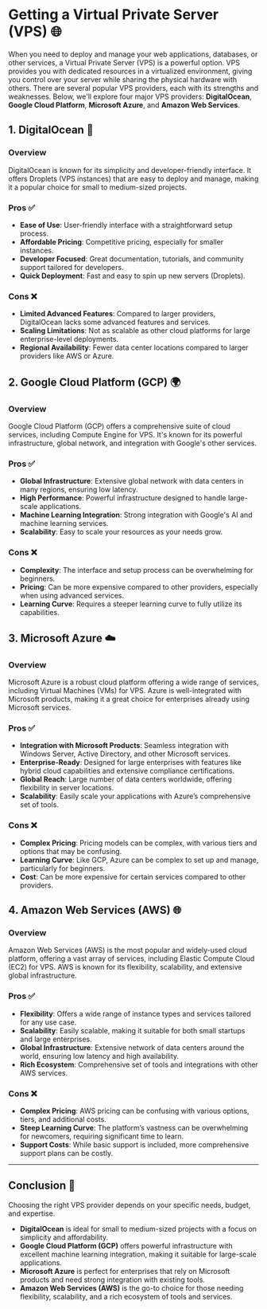 # Getting a Virtual Private Server (VPS) 🌐

When you need to deploy and manage your web applications, databases, or other services, a Virtual Private Server (VPS) is a powerful option. VPS provides you with dedicated resources in a virtualized environment, giving you control over your server while sharing the physical hardware with others. There are several popular VPS providers, each with its strengths and weaknesses. Below, we'll explore four major VPS providers: **DigitalOcean**, **Google Cloud Platform**, **Microsoft Azure**, and **Amazon Web Services**.

## 1. DigitalOcean 🐳

### Overview
DigitalOcean is known for its simplicity and developer-friendly interface. It offers Droplets (VPS instances) that are easy to deploy and manage, making it a popular choice for small to medium-sized projects.

### Pros ✅
- **Ease of Use**: User-friendly interface with a straightforward setup process.
- **Affordable Pricing**: Competitive pricing, especially for smaller instances.
- **Developer Focused**: Great documentation, tutorials, and community support tailored for developers.
- **Quick Deployment**: Fast and easy to spin up new servers (Droplets).

### Cons ❌
- **Limited Advanced Features**: Compared to larger providers, DigitalOcean lacks some advanced features and services.
- **Scaling Limitations**: Not as scalable as other cloud platforms for large enterprise-level deployments.
- **Regional Availability**: Fewer data center locations compared to larger providers like AWS or Azure.

## 2. Google Cloud Platform (GCP) 🌍

### Overview
Google Cloud Platform (GCP) offers a comprehensive suite of cloud services, including Compute Engine for VPS. It's known for its powerful infrastructure, global network, and integration with Google's other services.

### Pros ✅
- **Global Infrastructure**: Extensive global network with data centers in many regions, ensuring low latency.
- **High Performance**: Powerful infrastructure designed to handle large-scale applications.
- **Machine Learning Integration**: Strong integration with Google's AI and machine learning services.
- **Scalability**: Easy to scale your resources as your needs grow.

### Cons ❌
- **Complexity**: The interface and setup process can be overwhelming for beginners.
- **Pricing**: Can be more expensive compared to other providers, especially when using advanced services.
- **Learning Curve**: Requires a steeper learning curve to fully utilize its capabilities.

## 3. Microsoft Azure ☁️

### Overview
Microsoft Azure is a robust cloud platform offering a wide range of services, including Virtual Machines (VMs) for VPS. Azure is well-integrated with Microsoft products, making it a great choice for enterprises already using Microsoft services.

### Pros ✅
- **Integration with Microsoft Products**: Seamless integration with Windows Server, Active Directory, and other Microsoft services.
- **Enterprise-Ready**: Designed for large enterprises with features like hybrid cloud capabilities and extensive compliance certifications.
- **Global Reach**: Large number of data centers worldwide, offering flexibility in server locations.
- **Scalability**: Easily scale your applications with Azure’s comprehensive set of tools.

### Cons ❌
- **Complex Pricing**: Pricing models can be complex, with various tiers and options that may be confusing.
- **Learning Curve**: Like GCP, Azure can be complex to set up and manage, particularly for beginners.
- **Cost**: Can be more expensive for certain services compared to other providers.

## 4. Amazon Web Services (AWS) 🌐

### Overview
Amazon Web Services (AWS) is the most popular and widely-used cloud platform, offering a vast array of services, including Elastic Compute Cloud (EC2) for VPS. AWS is known for its flexibility, scalability, and extensive global infrastructure.

### Pros ✅
- **Flexibility**: Offers a wide range of instance types and services tailored for any use case.
- **Scalability**: Easily scalable, making it suitable for both small startups and large enterprises.
- **Global Infrastructure**: Extensive network of data centers around the world, ensuring low latency and high availability.
- **Rich Ecosystem**: Comprehensive set of tools and integrations with other AWS services.

### Cons ❌
- **Complex Pricing**: AWS pricing can be confusing with various options, tiers, and additional costs.
- **Steep Learning Curve**: The platform’s vastness can be overwhelming for newcomers, requiring significant time to learn.
- **Support Costs**: While basic support is included, more comprehensive support plans can be costly.

---

## Conclusion 🎯

Choosing the right VPS provider depends on your specific needs, budget, and expertise. 

- **DigitalOcean** is ideal for small to medium-sized projects with a focus on simplicity and affordability.
- **Google Cloud Platform (GCP)** offers powerful infrastructure with excellent machine learning integration, making it suitable for large-scale applications.
- **Microsoft Azure** is perfect for enterprises that rely on Microsoft products and need strong integration with existing tools.
- **Amazon Web Services (AWS)** is the go-to choice for those needing flexibility, scalability, and a rich ecosystem of tools and services.


